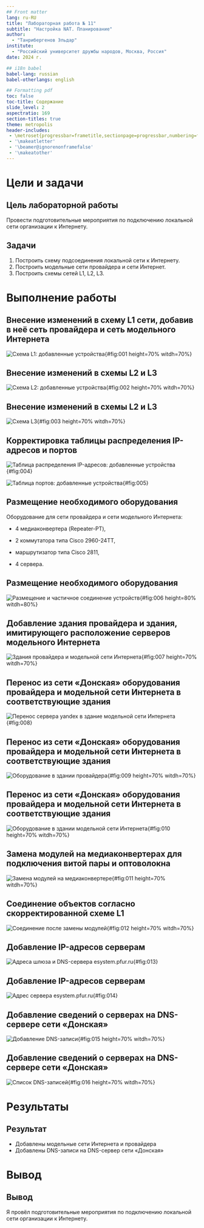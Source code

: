 ```yaml
---
## Front matter
lang: ru-RU
title: "Лабораторная работа № 11"
subtitle: "Настройка NAT. Планирование"
author:
  - "Танрибергенов Эльдар"
institute:
  - "Российский университет дружбы народов, Москва, Россия"
date: 2024 г.

## i18n babel
babel-lang: russian
babel-otherlangs: english

## Formatting pdf
toc: false
toc-title: Содержание
slide_level: 2
aspectratio: 169
section-titles: true
theme: metropolis
header-includes:
 - \metroset{progressbar=frametitle,sectionpage=progressbar,numbering=fraction}
 - '\makeatletter'
 - '\beamer@ignorenonframefalse'
 - '\makeatother'
---
```



# Цели и задачи

## Цель лабораторной работы

Провести подготовительные мероприятия по подключению локальной сети организации к Интернету.



## Задачи

1. Построить схему подсоединения локальной сети к Интернету.
2. Построить модельные сети провайдера и сети Интернет.
3. Построить схемы сетей L1, L2, L3.






# Выполнение работы


## Внесение изменений в схему L1 сети, добавив в неё сеть провайдера и сеть модельного Интернета

![Схема L1: добавленные устройства](../images/0.1.png){#fig:001 height=70% witdh=70%}




## Внесение изменений в схемы L2 и L3

![Схема L2: добавленные устройства](../images/1.0.png){#fig:002 height=70% witdh=70%}

## Внесение изменений в схемы L2 и L3

![Схема L3](../images/1.1.png){#fig:003 height=70% witdh=70%}




## Корректировка таблицы распределения IP-адресов и портов

![Таблица распределения IP-адресов: добавленные устройства](../images/2.0.png){#fig:004}

![Таблица портов: добавленные устройства](../images/2.1.png){#fig:005}




## Размещение необходимого оборудования

Оборудование для сети провайдера и сети модельного Интернета:

- 4 медиаконвертера (Repeater-PT),

- 2 коммутатора типа Cisco 2960-24TT, 

- маршрутизатор типа Cisco 2811, 

- 4 сервера.

## Размещение необходимого оборудования

![Размещение и частичное соединение устройств](../images/3.0.png){#fig:006 height=80% witdh=80%}




## Добавление здания провайдера и здания, имитирующего расположение серверов модельного Интернета

![Здания провайдера и модельной сети Интернета](../images/4.0.png){#fig:007 height=70% witdh=70%}




## Перенос из сети «Донская» оборудования провайдера и модельной сети Интернета в соответствующие здания

![Перенос сервера yandex в здание модельной сети Интернета](../images/5.0.png){#fig:008}

## Перенос из сети «Донская» оборудования провайдера и модельной сети Интернета в соответствующие здания

![Оборудование в здании провайдера](../images/5.2.png){#fig:009 height=70% witdh=70%}

## Перенос из сети «Донская» оборудования провайдера и модельной сети Интернета в соответствующие здания

![Оборудование в здании модельной сети Интернета](../images/5.3.png){#fig:010 height=70% witdh=70%}




## Замена модулей на медиаконвертерах для подключения витой пары и оптоволокна

![Замена модулей на медиаконвертере](../images/6.0.png){#fig:011 height=70% witdh=70%}




## Соединение объектов согласно скорректированной схеме L1

![Соединение после замены модулей](../images/7.0.png){#fig:012 height=70% witdh=70%}




## Добавление IP-адресов серверам

![Адреса шлюза и DNS-сервера esystem.pfur.ru](../images/8.0.png){#fig:013}

## Добавление IP-адресов серверам

![Адрес сервера esystem.pfur.ru](../images/8.1.png){#fig:014}




## Добавление сведений о серверах на DNS-сервере сети «Донская»

![Добавление DNS-записи](../images/9.0.png){#fig:015 height=70% witdh=70%}

## Добавление сведений о серверах на DNS-сервере сети «Донская»

![Список DNS-записей](../images/9.1.png){#fig:016 height=70% witdh=70%}






# Результаты



## Результат

- Добавлены модельные сети Интернета и провайдера
- Добавлены DNS-записи на DNS-сервер сети «Донская»




# Вывод

## Вывод

Я провёл подготовительные мероприятия по подключению локальной сети организации к Интернету.